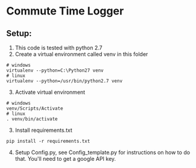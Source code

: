 # Commute Time Logger
## Setup:
1. This code is tested with python 2.7
2. Create a virtual environment called venv in this folder
```
# windows
virtualenv --python=C:\Python27 venv
# linux
virtualenv --python=/usr/bin/python2.7 venv
```
3. Activate virtual environment
```
# windows
venv/Scripts/Activate
# linux
. venv/bin/activate
```
3. Install requirements.txt
```
pip install -r requirements.txt
```
4. Setup Config.py, see Config_template.py for instructions on how to do that. You'll need to get a google API key.
